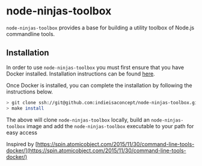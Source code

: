 # node-ninjas-toolbox

`node-ninjas-toolbox` provides a base for building a utility toolbox of Node.js
commandline tools.

## Installation

In order to use `node-ninjas-toolbox` you must first ensure that you have Docker installed.
Installation instructions can be found [here](https://www.docker.com/products/overview).

Once Docker is installed, you can complete the installation by following the
instructions below.

```bash
> git clone ssh://git@github.com:indieisaconcept/node-ninjas-toolbox.git && cd node-ninjas-toolbox
> make install
```

The above will clone `node-ninjas-toolbox` locally, build an `node-ninjas-toolbox` image and add
the `node-ninjas-toolbox` executable to your path for easy access

Inspired by [https://spin.atomicobject.com/2015/11/30/command-line-tools-docker/](https://spin.atomicobject.com/2015/11/30/command-line-tools-docker/)
